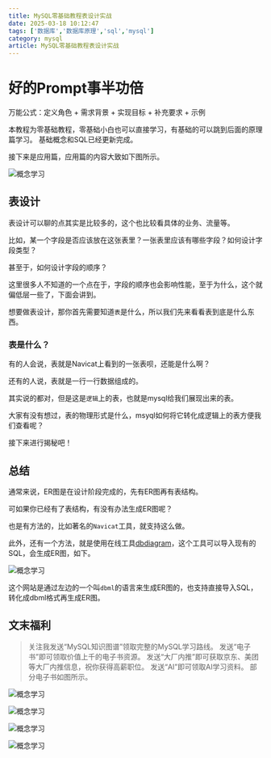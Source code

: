 ```yaml
---
title: MySQL零基础教程表设计实战
date: 2025-03-18 10:12:47
tags: ['数据库','数据库原理','sql','mysql']
category: mysql
article: MySQL零基础教程表设计实战
---
```


# 好的Prompt事半功倍


万能公式：定义角色 + 需求背景 + 实现目标 + 补充要求 + 示例

本教程为零基础教程，零基础小白也可以直接学习，有基础的可以跳到后面的原理篇学习。
基础概念和SQL已经更新完成。

接下来是应用篇，应用篇的内容大致如下图所示。

![概念学习](https://thepatterraining.github.io/images/mysql/mysql1-2.png)
 
## 表设计

表设计可以聊的点其实是比较多的，这个也比较看具体的业务、流量等。

比如，某一个字段是否应该放在这张表里？一张表里应该有哪些字段？如何设计字段类型？

甚至于，如何设计字段的顺序？

这里很多人不知道的一个点在于，字段的顺序也会影响性能，至于为什么，这个就偏低层一些了，下面会讲到。

想要做表设计，那你首先需要知道`表`是什么，所以我们先来看看表到底是什么东西。

### 表是什么？

有的人会说，表就是Navicat上看到的一张表呗，还能是什么啊？

还有的人说，表就是一行一行数据组成的。

其实说的都对，但是这是`逻辑`上的表，也就是mysql给我们展现出来的表。

大家有没有想过，表的物理形式是什么，msyql如何将它转化成逻辑上的表方便我们查看呢？

接下来进行揭秘吧！



## 总结

通常来说，ER图是在设计阶段完成的，先有ER图再有表结构。

可如果你已经有了表结构，有没有办法生成ER图呢？

也是有方法的，比如著名的`Navicat`工具，就支持这么做。

此外，还有一个方法，就是使用在线工具[dbdiagram](https://dbdiagram.io/d)，这个工具可以导入现有的SQL，会生成ER图，如下。

![概念学习](https://thepatterraining.github.io/images/mysql/mysql3-13.png)

这个网站是通过左边的一个叫`dbml`的语言来生成ER图的，也支持直接导入SQL，转化成dbml格式再生成ER图。

## 文末福利

> 关注我发送“MySQL知识图谱”领取完整的MySQL学习路线。
> 发送“电子书”即可领取价值上千的电子书资源。
> 发送“大厂内推”即可获取京东、美团等大厂内推信息，祝你获得高薪职位。
> 发送“AI”即可领取AI学习资料。
> 部分电子书如图所示。

![概念学习](https://thepatterraining.github.io/images/bottom1.png)

![概念学习](https://thepatterraining.github.io/images/bottom2.png)

![概念学习](https://thepatterraining.github.io/images/bottom3.png)

![概念学习](https://thepatterraining.github.io/images/bottom4.png)


